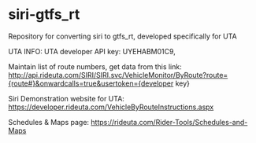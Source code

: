 # siri-gtfs_rt
Repository for converting siri to gtfs_rt, developed specifically for UTA

UTA INFO:
UTA developer API key: UYEHABM01C9,

Maintain list of route numbers, get data from this link:
http://api.rideuta.com/SIRI/SIRI.svc/VehicleMonitor/ByRoute?route={route#}&onwardcalls=true&usertoken={developer key}

Siri Demonstration website for UTA:
https://developer.rideuta.com/VehicleByRouteInstructions.aspx

Schedules & Maps page:
https://rideuta.com/Rider-Tools/Schedules-and-Maps
